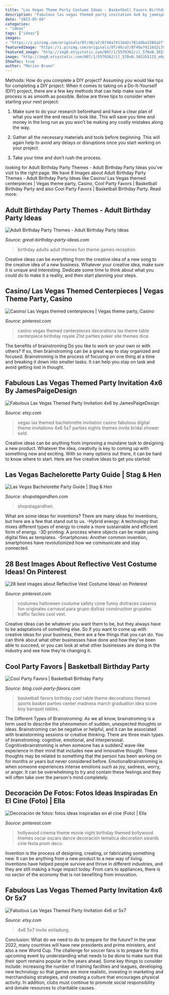 ```yaml
---
title: "Las Vegas Theme Party Costume Ideas - Basketball Favors Birthday Cool Table Theme Decorations Themed Sports Basket Parties Center Madness March Graduation Idea Score Boy Banquet Tables"
description: "Fabulous las vegas themed party invitation 4x6 by jamespaigedesign"
date: "2023-05-04"
categories:
- "ideas"
tags: ["ideas"]
images:
- "https://i.pinimg.com/originals/8f/40/a7/8f40a74116d2c781ddba1586a2ffebba.jpg"
featuredImage: "https://i.pinimg.com/originals/8f/40/a7/8f40a74116d2c781ddba1586a2ffebba.jpg"
featured_image: "http://img0.etsystatic.com/007/1/5570362/il_570xN.365355132_e6gk.jpg"
image: "http://img0.etsystatic.com/007/1/5570362/il_570xN.365355132_e6gk.jpg"
ShowToc: true
author: "Marion Bruen"
---
```



Methods: How do you complete a DIY project?
Assuming you would like tips for completing a DIY project: 
When it comes to taking on a Do-It-Yourself (DIY) project, there are a few key methods that can help make sure the process is as smooth as possible. Below are three tips to consider when starting your next project:

1. Make sure to do your research beforehand and have a clear plan of what you want the end result to look like. This will save you time and money in the long run as you won’t be making any costly mistakes along the way.

2. Gather all the necessary materials and tools before beginning. This will again help to avoid any delays or disruptions once you start working on your project.

3. Take your time and don’t rush the process.

	

		
looking for Adult Birthday Party Themes - Adult Birthday Party Ideas you've visit to the right page. We have 8 Images about Adult Birthday Party Themes - Adult Birthday Party Ideas like Casino/ Las Vegas themed centerpieces | Vegas theme party, Casino, Cool Party Favors | Basketball Birthday Party and also Cool Party Favors | Basketball Birthday Party. Read more:
		
    
## Adult Birthday Party Themes - Adult Birthday Party Ideas

<img loading=lazy src="https://www.great-birthday-party-ideas.com/images/adult-birthday-party.jpg" onerror="this.onerror=null;this.src='https://tse2.mm.bing.net/th?id=OIP.CfG9oiQwP-z_1Cu03Ci7OAHaE6&amp;pid=15.1';" alt="Adult Birthday Party Themes - Adult Birthday Party Ideas">

_Source: great-birthday-party-ideas.com_

>birthday adults adult themes fun theme games reception. 

	

Creative ideas can be everything from the creative idea of a new song to the creative idea of a new business. Whatever your creative idea, make sure it is unique and interesting. Dedicate some time to think about what you could do to make it a reality, and then start planning your steps.

    
## Casino/ Las Vegas Themed Centerpieces | Vegas Theme Party, Casino

<img loading=lazy src="https://i.pinimg.com/originals/8f/40/a7/8f40a74116d2c781ddba1586a2ffebba.jpg" onerror="this.onerror=null;this.src='https://tse2.mm.bing.net/th?id=OIP.0o5E7AzOU9GHXTRkFs0jiQHaJ4&amp;pid=15.1';" alt="Casino/ Las Vegas themed centerpieces | Vegas theme party, Casino">

_Source: pinterest.com_

>casino vegas themed centerpieces decorations las theme table centerpiece birthday royale 21st parties poker site themes dice. 

	

The benefits of brainstroming
Do you like to work on your own or with others? If so, then brainstroming can be a great way to stay organized and focused. Brainstroming is the process of focusing on one thing at a time and breaking it down into smaller tasks. It can help you stay on task and avoid getting lost in thought.

    
## Fabulous Las Vegas Themed Party Invitation 4x6 By JamesPaigeDesign

<img loading=lazy src="http://img0.etsystatic.com/007/1/5570362/il_570xN.365355132_e6gk.jpg" onerror="this.onerror=null;this.src='https://tse2.mm.bing.net/th?id=OIP.HANzzdJ7LbErgdRe2m31wgHaKG&amp;pid=15.1';" alt="Fabulous Las Vegas Themed Party Invitation 4x6 by JamesPaigeDesign">

_Source: etsy.com_

>vegas las themed bachelorette invitation casino fabulous digital theme invitations 4x6 5x7 parties nights themes invite bridal shower sold. 

	

Creative ideas can be anything from improving a mundane task to designing a new product. Whatever the idea, creativity is key to coming up with something new and exciting. With so many options out there, it can be hard to know where to start. Here are five creative ideas to get you started:

    
## Las Vegas Bachelorette Party Guide | Stag &amp; Hen

<img loading=lazy src="http://cdn.shopify.com/s/files/1/1374/6221/products/Photo_Tours_-_Las_Vegas_Bachelorette_Party_600x600.jpg?v=1558571056" onerror="this.onerror=null;this.src='https://tse4.mm.bing.net/th?id=OIP.pXyPyWyM0YfkYI8PzsOdugHaHa&amp;pid=15.1';" alt="Las Vegas Bachelorette Party Guide | Stag &amp; Hen">

_Source: shopstagandhen.com_

>shopstagandhen. 

	

What are some ideas for inventions?
There are many ideas for inventions, but here are a few that stand out to us. 
-Hybrid energy: A technology that mixes different types of energy to create a more sustainable and efficient form of energy.
-3D printing: A process where objects can be made using digital files as templates.
-Smartphones: Another common invention, smartphones have revolutionized how we communicate and stay connected.

    
## 28 Best Images About Reflective Vest Costume Ideas! On Pinterest

<img loading=lazy src="https://s-media-cache-ak0.pinimg.com/736x/9a/64/c4/9a64c41a14e232fa576919f2b72fb8b3.jpg" onerror="this.onerror=null;this.src='https://tse3.mm.bing.net/th?id=OIP.J8xVYqLMTgS45H10RuyeLwAAAA&amp;pid=15.1';" alt="28 best images about Reflective Vest Costume Ideas! on Pinterest">

_Source: pinterest.com_

>costumes halloween costume safety cone funny disfraces caseros fun originales carnaval para grupo disfraz construction grupales traffic faciles cool vest. 

	

Creative ideas can be whatever you want them to be, but they always have to be adaptations of something else. So if you want to come up with creative ideas for your business, there are a few things that you can do. You can think about what other businesses have done and how they've been able to succeed, or you can look at what other businesses are doing in the industry and see how they're changing it.

    
## Cool Party Favors | Basketball Birthday Party

<img loading=lazy src="http://blog.cool-party-favors.com/wp-content/uploads/2012/09/Basketball-Favors.jpg" onerror="this.onerror=null;this.src='https://tse2.mm.bing.net/th?id=OIP.NIR4dulhrUPbmHRRQaZX5wHaKQ&amp;pid=15.1';" alt="Cool Party Favors | Basketball Birthday Party">

_Source: blog.cool-party-favors.com_

>basketball favors birthday cool table theme decorations themed sports basket parties center madness march graduation idea score boy banquet tables. 

	

The Different Types of Brainstroming:
As we all know, brainstroming is a term used to describe the phenomenon of sudden, unexpected thoughts or ideas. Brainstroming can be negative or helpful, and it can be associated with brainstorming sessions or creative thinking. There are three main types of brainstroming: cognitive, emotional, and interpersonal. 
Cognitivebrainstroming is when someone has a suddenZ wave-like experience in their mind that includes new and innovative thought. These thoughts may be related to something that the person has been working on for months or years but never considered before. Emotionalbrainstroming is when someone experiences intense emotions such as joy, sadness, worry, or anger. It can be overwhelming to try and contain these feelings and they will often take over the person's mind completely.

    
## Decoración De Fotos: Fotos Ideas Inspiradas En El Cine (Foto) | Ella

<img loading=lazy src="https://i.pinimg.com/736x/ae/27/30/ae27305add7f210ad2e6286c524d0bd3.jpg" onerror="this.onerror=null;this.src='https://tse1.mm.bing.net/th?id=OIP.G9gNgm8S5IZu4kKSkzRCWAHaNK&amp;pid=15.1';" alt="Decoración de fotos: fotos ideas inspiradas en el cine (Foto) | Ella">

_Source: pinterest.com_

>hollywood cinema theme movie night birthday themed bollywood themes oscar oscars dance decoración tematica decoration awards cine festa prom deco. 

	

Invention is the process of designing, creating, or fabricating something new. It can be anything from a new product to a new way of living. Inventions have helped people survive and thrive in different industries, and they are still making a huge impact today. From cars to appliances, there is no sector of the economy that is not benefiting from innovation.

    
## Fabulous Las Vegas Themed Party Invitation 4x6 Or 5x7

<img loading=lazy src="https://img0.etsystatic.com/007/1/5570362/il_570xN.365355132_e6gk.jpg" onerror="this.onerror=null;this.src='https://tse3.mm.bing.net/th?id=OIP.n7H-VMYrCtnvmp4gkiL9DgHaKG&amp;pid=15.1';" alt="Fabulous Las Vegas Themed Party Invitation 4x6 or 5x7">

_Source: etsy.com_

>4x6 5x7 invite einladung. 

	

Conclusion: What do we need to do to prepare for the future?
In the year 2022, many countries will have new presidents and prime ministers, and also a new World Cup. The challenge for soccer fans is to prepare for this upcoming event by understanding what needs to be done to make sure that their sport remains popular in the years ahead. Some key things to consider include: increasing the number of training facilities and leagues, developing new technology so that games are more realistic, investing in marketing and merchandising strategies, and creating a culture that encourages physical activity. In addition, clubs must continue to promote social responsibility and donate resources to charitable causes.

